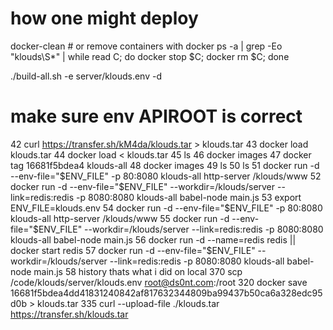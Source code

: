 # how one might deploy

docker-clean # or remove containers with docker ps -a | grep -Eo "klouds\S*" | while read C; do docker stop $C; docker rm $C; done

./build-all.sh -e server/klouds.env -d
# make sure env APIROOT is correct

  42  curl https://transfer.sh/kM4da/klouds.tar > klouds.tar
   43  docker load klouds.tar
   44  docker load  < klouds.tar
   45  ls
   46  docker images
   47  docker tag 16681f5bdea4 klouds-all
   48  docker images
   49  ls
   50  ls
   51    docker run -d --env-file="$ENV_FILE" -p 80:8080 klouds-all http-server /klouds/www
   52    docker run -d --env-file="$ENV_FILE" --workdir=/klouds/server  --link=redis:redis -p 8080:8080 klouds-all babel-node main.js
   53  export ENV_FILE=klouds.env 
   54    docker run -d --env-file="$ENV_FILE" -p 80:8080 klouds-all http-server /klouds/www
   55    docker run -d --env-file="$ENV_FILE" --workdir=/klouds/server  --link=redis:redis -p 8080:8080 klouds-all babel-node main.js
   56    docker run -d --name=redis redis || docker start redis
   57    docker run -d --env-file="$ENV_FILE" --workdir=/klouds/server  --link=redis:redis -p 8080:8080 klouds-all babel-node main.js
   58  history
thats what i did
on local
  370  scp /code/klouds/server/klouds.env root@ds0nt.com:/root
  320  docker save 16681f5bdea4dd41831240842af817632344809ba99437b50ca6a328edc95d0b > klouds.tar
  335  curl --upload-file ./klouds.tar https://transfer.sh/klouds.tar
